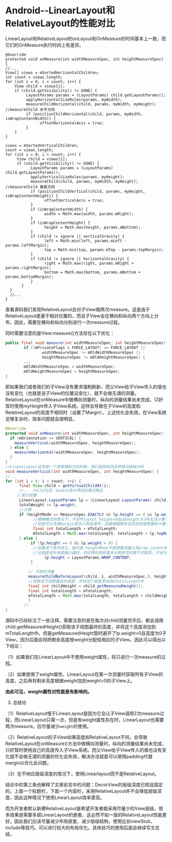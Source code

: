 # Android--LinearLayout和RelativeLayout的性能对比



LinearLayout和RelativeLayout的onLayout和OnMeasure的时间基本上一致，而它们的OnMeasure执行时间上有差异。



```jav
@Override  
protected void onMeasure(int widthMeasureSpec, int heightMeasureSpec) {  
//...
View[] views = mSortedHorizontalChildren;
int count = views.length;
for (int i = 0; i < count; i++) {
    View child = views[i];
    if (child.getVisibility() != GONE) {
         LayoutParams params = (LayoutParams) child.getLayoutParams();
         applyHorizontalSizeRules(params, myWidth);
         measureChildHorizontal(child, params, myWidth, myHeight);    //measureChild 水平方向
         if (positionChildHorizontal(child, params, myWidth, isWrapContentWidth)) {
               offsetHorizontalAxis = true;
         }
    }
}
 
views = mSortedVerticalChildren;
count = views.length;
for (int i = 0; i < count; i++) {
     View child = views[i];
     if (child.getVisibility() != GONE) {
           LayoutParams params = (LayoutParams) child.getLayoutParams();
           applyVerticalSizeRules(params, myHeight);
           measureChild(child, params, myWidth, myHeight);		//measureChild 垂直方向
           if (positionChildVertical(child, params, myHeight, isWrapContentHeight)) {
                 offsetVerticalAxis = true;
           }
           if (isWrapContentWidth) {
                 width = Math.max(width, params.mRight);
           }
           if (isWrapContentHeight) {
                 height = Math.max(height, params.mBottom);
           }
           if (child != ignore || verticalGravity) {
                 left = Math.min(left, params.mLeft - params.leftMargin);
                 top = Math.min(top, params.mTop - params.topMargin);
           }
           if (child != ignore || horizontalGravity) {
                 right = Math.max(right, params.mRight + params.rightMargin);
                 bottom = Math.max(bottom, params.mBottom + params.bottomMargin);
           }
       }
  }
  //...
}

```



查看源码我们发现RelativeLayout会对子View做两次measure。这是由于RelativeLayout是基于相对位置的，而且子View会在横向和纵向两个方向上分布，因此，需要在横向和纵向分别进行一次measure过程。



同时需要注意的是View.measure()方法存在以下优化：

```java
public final void measure(int widthMeasureSpec, int heightMeasureSpec) {
        if ((mPrivateFlags & FORCE_LAYOUT) == FORCE_LAYOUT ||
                widthMeasureSpec != mOldWidthMeasureSpec ||
                heightMeasureSpec != mOldHeightMeasureSpec) {
        ...
        mOldWidthMeasureSpec = widthMeasureSpec;
        mOldHeightMeasureSpec = heightMeasureSpec;
}
```



即如果我们或者我们的子View没有要求强制刷新，而父View给子View传入的值也没有变化（也就是说子View的位置没变化），就不会做无谓的测量。RelativeLayout在onMeasure中做横向测量时，纵向的测量结果尚未完成，只好暂时使用myHeight传入子View系统。这样会导致在子View的高度和RelativeLayout的高度不相同时（设置了Margin），上述优化会失效，在View系统足够复杂时，效率问题就会很明显。



```java
@Override  
protected void onMeasure(int widthMeasureSpec, int heightMeasureSpec) {  
  if (mOrientation == VERTICAL) {  
    measureVertical(widthMeasureSpec, heightMeasureSpec);  
  } else {  
    measureHorizontal(widthMeasureSpec, heightMeasureSpec);  
  }  
}  
//LinearLayout会先做一个简单横纵方向判断，我们选择纵向这种情况继续分析
void measureVertical(int widthMeasureSpec, int heightMeasureSpec) {
//...
for (int i = 0; i < count; ++i) {  
      final View child = getVirtualChildAt(i);  
      //... child为空、Gone以及分界线的情况略去
     //累计权重
      LinearLayout.LayoutParams lp = (LinearLayout.LayoutParams) child.getLayoutParams();  
      totalWeight += lp.weight;  
      //计算
      if (heightMode == MeasureSpec.EXACTLY && lp.height == 0 && lp.weight > 0) {  
            //精确模式的情况下，子控件layout_height=0dp且weight大于0无法计算子控件的高度
            //但是可以先把margin值合入到总值中，后面根据剩余空间及权值再重新计算对应的高度
            final int totalLength = mTotalLength;  
            mTotalLength = Math.max(totalLength, totalLength + lp.topMargin + lp.bottomMargin);  
      } else {  
           if (lp.height == 0 && lp.weight > 0) {  
            //如果这个条件成立，就代表 heightMode不是精确测量以及wrap_conent模式
            //也就是说布局是越小越好，你还想利用权值多分剩余空间是不可能的，只设为wrap_content模式
                 lp.height = LayoutParams.WRAP_CONTENT;  
           }  
  
          // 子控件测量
          measureChildBeforeLayout(child, i, widthMeasureSpec,0, heightMeasureSpec,totalWeight== 0 ? mTotalLength :0);         
          //获取该子视图最终的高度，并将这个高度添加到mTotalLength中
          final int childHeight = child.getMeasuredHeight();  
          final int totalLength = mTotalLength;  
          mTotalLength = Math.max(totalLength, totalLength + childHeight + lp.topMargin + lp.bottomMargin + getNextLocationOffset(child)); 
          } 
        //...
}
```

源码中已经标注了一些注释，需要注意的是在每次对child测量完毕后，都会调用child.getMeasuredHeight()获取该子视图最终的高度，并将这个高度添加到mTotalLength中。但是getMeasuredHeight暂时避开了lp.weight>0且高度为0子View，因为后面会将把剩余高度按weight分配给相应的子View。因此可以得出以下结论：

（1）如果我们在LinearLayout中不使用weight属性，将只进行一次measure的过程。

（2）如果使用了weight属性，LinearLayout在第一次测量时获取所有子View的高度，之后再将剩余高度根据weight加到weight>0的子View上。

**由此可见，weight属性对性能是有影响的。**



3.   总结论

（1）RelativeLayout慢于LinearLayout是因为它会让子View调用2次measure过程，而LinearLayout只需一次，但是有weight属性存在时，LinearLayout也需要两次measure。应尽量减少`weight`的使用。



（2）RelativeLayout的子View如果高度和RelativeLayout不同，会导致RelativeLayout在onMeasure()方法中做横向测量时，纵向的测量结果尚未完成，只好暂时使用自己的高度传入子View系统。而父View给子View传入的值也没有变化就不会做无谓的测量的优化会失效，解决办法就是可以使用padding代替margin以优化此问题。

（3）在不响应层级深度的情况下，使用Linearlayout而不是RelativeLayout。



结论中的第三条也解释了文章前言中的问题：DecorView的层级深度已知且固定的，上面一个标题栏，下面一个内容栏，采用RelativeLayout并不会降低层级深度，因此这种情况下使用LinearLayout效率更高。

而为开发者默认新建RelativeLayout是希望开发者能采用尽量少的View层级，很多效果是需要多层LinearLayout的嵌套，这必然不如一层的RelativeLayout性能更好。因此我们应该尽量减少布局嵌套，减少层级结构，使用比如viewStub，include等技巧。可以进行较大的布局优化。具体技巧的使用后面会继续写文总结。



